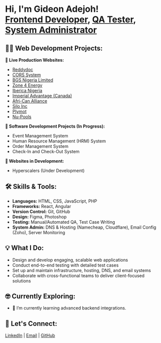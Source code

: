 <h1>Hi, I'm Gideon Adejoh!<br/>
<a href="https://github.com/deon03">Frontend Developer</a>, 
<a href="#"> QA Tester</a>, 
<a href="#"> System Administrator</a></h1>

<h2>👨‍💻 Web Development Projects:</h2>

<b>🚀 Live Production Websites:</b>
<ul>
  <li><a href="https://reddydoc.com">Reddydoc</a></li>
  <li><a href="https://corssystem.com/">CORS System</a></li>
  <li><a href="https://bgsnigerialimited.com/">BGS Nigeria Limited</a></li>
  <li><a href="https://zone4energy.com/">Zone 4 Energy</a></li>
  <li><a href="https://ibericang.com/">Iberica Nigeria</a></li>
  <li><a href="https://imperialadvantage.ca/">Imperial Advantage (Canada)</a></li>
  <li><a href="https://www.afri-canalliance.org/">Afri-Can Alliance</a></li>
  <li><a href="https://silo-inc.com">Silo Inc</a></li>
  <li><a href="https://plymot.com">Plymot</a></li>
  <li><a href="https://nu-pools.com">Nu-Pools</a></li>
</ul>

<b>🧠 Software Development Projects (In Progress):</b>
<ul>
  <li>Event Management System</li>
  <li>Human Resource Management (HRM) System</li>
  <li>Order Management System</li>
  <li>Check-In and Check-Out System</li>
</ul>

<b>🧱 Websites in Development:</b>
<ul>
  <li>Hyperscalers (Under Development)</li>
</ul>

<h2>🛠️ Skills & Tools:</h2>
<ul>
  <li><b>Languages:</b> HTML, CSS, JavaScript, PHP</li>
  <li><b>Frameworks:</b> React, Angular</li>
  <li><b>Version Control:</b> Git, GitHub</li>
  <li><b>Design:</b> Figma, Photoshop</li>
  <li><b>Testing:</b> Manual/Automated QA, Test Case Writing</li>
  <li><b>System Admin:</b> DNS & Hosting (Namecheap, Cloudflare), Email Config (Zoho), Server Monitoring</li>
</ul>

<h2>💡 What I Do:</h2>
<ul>
  <li>Design and develop engaging, scalable web applications</li>
  <li>Conduct end-to-end testing with detailed test cases</li>
  <li>Set up and maintain infrastructure, hosting, DNS, and email systems</li>
  <li>Collaborate with cross-functional teams to deliver client-focused solutions</li>
</ul>

<h2>🤓 Currently Exploring:</h2>
<ul>
  <li>🌱 I’m currently learning advanced backend integrations.</li>
</ul>

<h2> 🤝 Let's Connect:</h2>
<p>
  <a href="https://www.linkedin.com/in/gideon-adejoh-02628222b?utm_source=share&utm_campaign=share_via&utm_content=profile&utm_medium=ios_app">LinkedIn</a> |
  <a href="mailto:deon.adejoh@gmail.com">Email</a> |
  <a href="https://github.com/deon03">GitHub</a>
</p>


<!--
**deon03/deon03** is a ✨ _special_ ✨ repository because its `README.md` (this file) appears on your GitHub profile.

Here are some ideas to get you started:

- 🌱 I’m currently learning advanced backend integrations.
- 💬 Ask me about full website workflows from client brief to deployment.
-->
